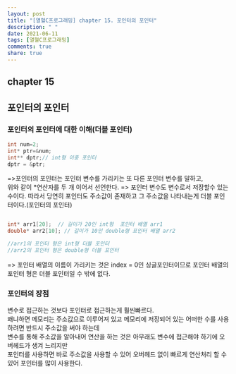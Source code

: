```yaml
---
layout: post
title: "[열혈C프로그래밍] chapter 15. 포인터의 포인터"
description: " "
date: 2021-06-11
tags: [열혈C프로그래밍]
comments: true
share: true
---
```


## chapter 15
## 포인터의 포인터

### 포인터의 포인터에 대한 이해(더블 포인터)
```c
int num=2;
int* ptr=&num;
int** dptr;// int형 이중 포인터
dptr = &ptr;
```
=>포인터의 포인터는 포인터 변수를 가리키는 또 다른 포인터 변수를 말하고,<br>
위와 같이 \*연산자를 두 개 이어서 선언한다.
=> 포인터 변수도 변수로서 저장할수 있는 수이다. 따라서 당연히 포인터도 주소값이 존재하고 그 주소값을 나타내는게 더블 포인터이다.(포인터의 포인터)<br>

```c

int* arr1[20];  // 길이가 20인 int형  포인터 배열 arr1
double* arr2[10]; // 길이가 10인 double형 포인터 배열 arr2

//arr1의 포인터 형은 int형 더블 포인터
//arr2의 포인터 형은 double형 더블 포인터
```
=> 포인터 배열의 이름이 가리키는 것은 index = 0인 싱글포인터이므로 포인터 배열의 포인터 형은 더블 포인터일 수 밖에 없다. <br>



### 포인터의 장점
변수로 접근하는 것보다 포인터로 접근하는게 훨씬빠르다.<br>
왜냐하면 메모리는 주소값으로 이루어져 있고 메모리에 저장되어 있는 어떠한 수를 사용하려면 반드시 주소값을 써야 하는데 <br>
변수를 통해 주소값을 알아내어 연산을 하는 것은 아무래도 변수에 접근해야 하기에 오버헤드가 생겨 느리지만<br>
포인터를 사용하면 바로 주소값을 사용할 수 있어 오버헤드 없이 빠르게 연산처리 할 수 있어 포인터를 많이 사용한다.<br>




